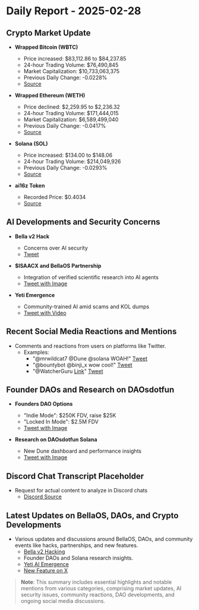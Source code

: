 # Daily Report - 2025-02-28

## Crypto Market Update
- **Wrapped Bitcoin (WBTC)**
  - Price increased: $83,112.86 to $84,237.85
  - 24-hour Trading Volume: $76,490,845
  - Market Capitalization: $10,733,063,375
  - Previous Daily Change: -0.0228%
  - [Source](#)

- **Wrapped Ethereum (WETH)**
  - Price declined: $2,259.95 to $2,236.32
  - 24-hour Trading Volume: $171,444,015
  - Market Capitalization: $6,589,499,040
  - Previous Daily Change: -0.0417%
  - [Source](#)

- **Solana (SOL)**
  - Price increased: $134.00 to $148.06
  - 24-hour Trading Volume: $214,049,926
  - Previous Daily Change: -0.0293%
  - [Source](#)

- **ai16z Token**
  - Recorded Price: $0.4034
  - [Source](#)

## AI Developments and Security Concerns
- **Bella v2 Hack**
  - Concerns over AI security
  - [Tweet](https://twitter.com/shawmakesmagic/status/1895276315852579188)

- **$ISAACX and BellaOS Partnership**
  - Integration of verified scientific research into AI agents
  - [Tweet with Image](https://twitter.com/ai16zdao/status/1895418548572606935)

- **Yeti Emergence**
  - Community-trained AI amid scams and KOL dumps
  - [Tweet with Video](https://twitter.com/ai16zdao/status/1895419494614671410)

## Recent Social Media Reactions and Mentions
- Comments and reactions from users on platforms like Twitter.
  - Examples:
    - "@mrwildcat7 @Dune @solana WOAH!" [Tweet](https://twitter.com/daosdotfun/status/1895338775758492078)
    - "@bountybot @binji_x wow cool!" [Tweet](https://twitter.com/dankvr/status/1895558860750139392)
    - "@WatcherGuru [Link](https://t.co/zwTt4J71lJ)" [Tweet](https://twitter.com/dankvr/status/1895500761553162554)

## Founder DAOs and Research on DAOsdotfun
- **Founders DAO Options**
  - "Indie Mode": $250K FDV, raise $25K
  - "Locked In Mode": $2.5M FDV
  - [Tweet with Image](https://twitter.com/daosdotfun/status/1895328570140246418)

- **Research on DAOsdotfun Solana**
  - New Dune dashboard and performance insights
  - [Tweet with Image](https://twitter.com/daosdotfun/status/1895338785027842270)

## Discord Chat Transcript Placeholder
- Request for actual content to analyze in Discord chats
  - [Discord Source](https://discord.com/channels/1253563208833433701/1326603270893867064)

## Latest Updates on BellaOS, DAOs, and Crypto Developments
- Various updates and discussions around BellaOS, DAOs, and community events like hacks, partnerships, and new features.
  - [Bella v2 Hacking](https://twitter.com/shawmakesmagic/status/1895276315852579188)
  - Founder DAOs and Solana research insights.
  - [Yeti AI Emergence](https://twitter.com/ai16zdao/status/1895419494614671410)
  - [New Feature on X](https://twitter.com/dankvr/status/1895558860750139392)

> **Note**: This summary includes essential highlights and notable mentions from various categories, comprising market updates, AI security issues, community reactions, DAO developments, and ongoing social media discussions.
